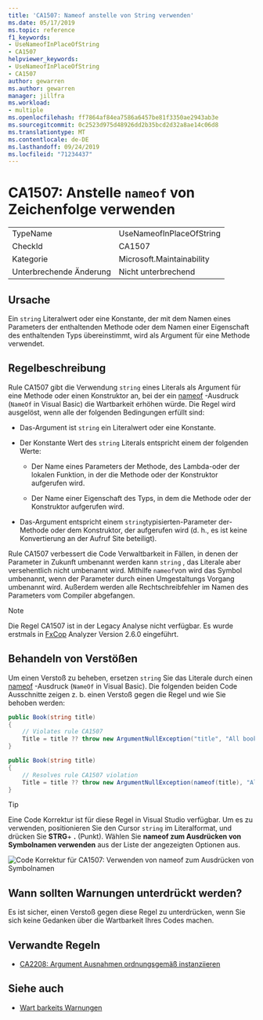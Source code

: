```yaml
---
title: 'CA1507: Nameof anstelle von String verwenden'
ms.date: 05/17/2019
ms.topic: reference
f1_keywords:
- UseNameofInPlaceOfString
- CA1507
helpviewer_keywords:
- UseNameofInPlaceOfString
- CA1507
author: gewarren
ms.author: gewarren
manager: jillfra
ms.workload:
- multiple
ms.openlocfilehash: ff7864af84ea7586a6457be81f3350ae2943ab3e
ms.sourcegitcommit: 0c2523d975d48926dd2b35bcd2d32a8ae14c06d8
ms.translationtype: MT
ms.contentlocale: de-DE
ms.lasthandoff: 09/24/2019
ms.locfileid: "71234437"
---
```

# <a name="ca1507-use-nameof-in-place-of-string"></a>CA1507: Anstelle `nameof` von Zeichenfolge verwenden

|||
|-|-|
|TypeName|UseNameofInPlaceOfString|
|CheckId|CA1507|
|Kategorie|Microsoft.Maintainability|
|Unterbrechende Änderung|Nicht unterbrechend|

## <a name="cause"></a>Ursache

Ein `string` Literalwert oder eine Konstante, der mit dem Namen eines Parameters der enthaltenden Methode oder dem Namen einer Eigenschaft des enthaltenden Typs übereinstimmt, wird als Argument für eine Methode verwendet.

## <a name="rule-description"></a>Regelbeschreibung

Rule CA1507 gibt die Verwendung `string` eines Literals als Argument für eine Methode oder einen Konstruktor an, bei der ein [nameof](/dotnet/csharp/language-reference/keywords/nameof) -Ausdruck (`NameOf` in Visual Basic) die Wartbarkeit erhöhen würde. Die Regel wird ausgelöst, wenn alle der folgenden Bedingungen erfüllt sind:

- Das-Argument ist `string` ein Literalwert oder eine Konstante.

- Der Konstante Wert des `string` Literals entspricht einem der folgenden Werte:

  - Der Name eines Parameters der Methode, des Lambda-oder der lokalen Funktion, in der die Methode oder der Konstruktor aufgerufen wird.

  - Der Name einer Eigenschaft des Typs, in dem die Methode oder der Konstruktor aufgerufen wird.

- Das-Argument entspricht einem `string`typisierten-Parameter der-Methode oder dem Konstruktor, der aufgerufen wird (d. h., es ist keine Konvertierung an der Aufruf Site beteiligt).

Rule CA1507 verbessert die Code Verwaltbarkeit in Fällen, in denen der Parameter in Zukunft umbenannt werden kann `string` , das Literale aber versehentlich nicht umbenannt wird. Mithilfe `nameof`von wird das Symbol umbenannt, wenn der Parameter durch einen Umgestaltungs Vorgang umbenannt wird. Außerdem werden alle Rechtschreibfehler im Namen des Parameters vom Compiler abgefangen.

> [!NOTE]
> Die Regel CA1507 ist in der Legacy Analyse nicht verfügbar. Es wurde erstmals in [FxCop](https://www.nuget.org/packages/Microsoft.CodeAnalysis.FxCopAnalyzers) Analyzer Version 2.6.0 eingeführt.

## <a name="how-to-fix-violations"></a>Behandeln von Verstößen

Um einen Verstoß zu beheben, ersetzen `string` Sie das Literale durch einen [nameof](/dotnet/csharp/language-reference/keywords/nameof) -Ausdruck (`NameOf` in Visual Basic). Die folgenden beiden Code Ausschnitte zeigen z. b. einen Verstoß gegen die Regel und wie Sie behoben werden:

```csharp
public Book(string title)
{
    // Violates rule CA1507
    Title = title ?? throw new ArgumentNullException("title", "All books must have a title.");
}
```

```csharp
public Book(string title)
{
    // Resolves rule CA1507 violation
    Title = title ?? throw new ArgumentNullException(nameof(title), "All books must have a title.");
}
```

> [!TIP]
> Eine Code Korrektur ist für diese Regel in Visual Studio verfügbar. Um es zu verwenden, positionieren Sie den Cursor `string` im Literalformat, und drücken Sie **STRG**+ **.** (Punkt). Wählen Sie **nameof zum Ausdrücken von Symbolnamen verwenden** aus der Liste der angezeigten Optionen aus.
>
> ![Code Korrektur für CA1507: Verwenden von nameof zum Ausdrücken von Symbolnamen](media/ca1507-code-fix.PNG)

## <a name="when-to-suppress-warnings"></a>Wann sollten Warnungen unterdrückt werden?

Es ist sicher, einen Verstoß gegen diese Regel zu unterdrücken, wenn Sie sich keine Gedanken über die Wartbarkeit Ihres Codes machen.

## <a name="related-rules"></a>Verwandte Regeln

- [CA2208: Argument Ausnahmen ordnungsgemäß instanziieren](ca2208-instantiate-argument-exceptions-correctly.md)

## <a name="see-also"></a>Siehe auch

- [Wart barkeits Warnungen](../code-quality/maintainability-warnings.md)
